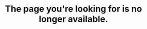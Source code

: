 ---
title: "The page you're looking for is no longer available."
deck: ""
url: /301
layout: redirect
---